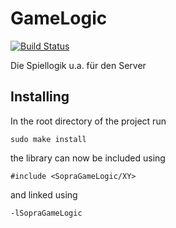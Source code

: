 # GameLogic
[![Build Status](https://travis-ci.org/SoPra-Team-10/GameLogic.svg?branch=master)](https://travis-ci.org/SoPra-Team-10/GameLogic)

Die Spiellogik u.a. für den Server

## Installing
In the root directory of the project run
```
sudo make install
```
the library can now be included using

```
#include <SopraGameLogic/XY>
```

and linked using

```
-lSopraGameLogic
```